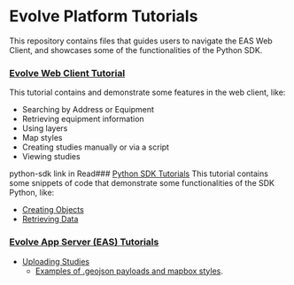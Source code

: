 # Evolve Platform Tutorials

This repository contains files that guides users to navigate the EAS Web Client, and showcases some of the functionalities 
of the Python SDK.

### [Evolve Web Client Tutorial](https://github.com/zepben/evolve-tutorials/blob/main/tutorials/web_client.md) 
This tutorial contains and demonstrate some features in the web client, like:
- Searching by Address or Equipment
- Retrieving equipment information
- Using layers
- Map styles
- Creating studies manually or via a script
- Viewing studies

python-sdk link in Read### [Python SDK Tutorials](https://github.com/zepben/evolve-tutorials/blob/main/tutorials/python_sdk.md)
This tutorial contains some snippets of code that demonstrate some functionalities of the SDK Python, like:
- [Creating Objects](https://github.com/zepben/evolve-tutorials/blob/main/src/evolve_sdk/creating_objects.py)
- [Retrieving Data](https://github.com/zepben/evolve-tutorials/blob/main/src/evolve_sdk/query_data.py)
### [Evolve App Server (EAS) Tutorials](https://github.com/zepben/evolve-tutorials/tree/main/src/eas)
- [Uploading Studies](https://github.com/zepben/evolve-tutorials/blob/main/src/eas/upload_studies.py)
    - [Examples of .geojson payloads and mapbox styles](https://github.com/zepben/evolve-tutorials/tree/main/src/eas/line_length).   